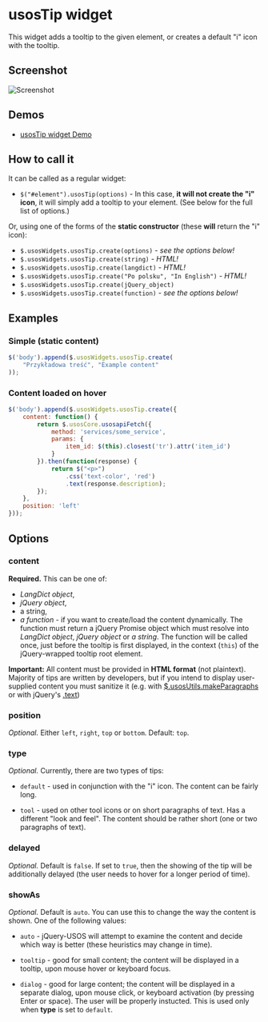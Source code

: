 usosTip widget
==============

This widget adds a tooltip to the given element, or creates a default "i" icon
with the tooltip.

Screenshot
----------

![Screenshot](http://i.imgur.com/xPpPbKG.png)

Demos
-----

  * [usosTip widget Demo](http://jsfiddle.net/gh/get/jquery/1.9.1/dependencies/migrate,ui/MUCI/jquery-usos/tree/master/jsfiddle-demos/widget.tip)

How to call it
--------------

It can be called as a regular widget:

  * `$("#element").usosTip(options)` - In this case, **it will not create the "i"
    icon**, it will simply add a tooltip to your element. (See below for the
    full list of options.)

Or, using one of the forms of the **static constructor** (these **will** return
the "i" icon):

  * `$.usosWidgets.usosTip.create(options)` - *see the options below!*
  * `$.usosWidgets.usosTip.create(string)` - *HTML!*
  * `$.usosWidgets.usosTip.create(langdict)` - *HTML!*
  * `$.usosWidgets.usosTip.create("Po polsku", "In English")` - *HTML!*
  * `$.usosWidgets.usosTip.create(jQuery_object)`
  * `$.usosWidgets.usosTip.create(function)` - *see the options below!*
  
Examples
--------

### Simple (static content)

```javascript
$('body').append($.usosWidgets.usosTip.create(
    "Przykładowa treść", "Example content"
));
```

### Content loaded on hover

```javascript
$('body').append($.usosWidgets.usosTip.create({
	content: function() {
		return $.usosCore.usosapiFetch({
			method: 'services/some_service',
			params: {
				item_id: $(this).closest('tr').attr('item_id')
			}
		}).then(function(response) {
			return $("<p>")
				.css('text-color', 'red')
				.text(response.description);
		});
	},
	position: 'left'
}));
```
 
Options
-------

### content

**Required.** This can be one of:

  * *LangDict object*,
  * *jQuery object*,
  * a string,
  * *a function* - if you want to create/load the content dynamically. The
    function must return a jQuery Promise object which must resolve into
    *LangDict object*, *jQuery object* or *a string*. The function will be
    called once, just before the tooltip is first displayed, in the context
    (`this`) of the jQuery-wrapped tooltip root element.

**Important:** All content must be provided in **HTML format** (not plaintext).
Majority of tips are written by developers, but if you intend to display
user-supplied content you must sanitize it (e.g. with
[$.usosUtils.makeParagraphs](utils.makeParagraphs.md) or with jQuery's
[.text](http://api.jquery.com/text/#text-textString))

### position

*Optional.* Either `left`, `right`, `top` or `bottom`. Default: `top`.

### type

*Optional.* Currently, there are two types of tips:

  * `default` - used in conjunction with the "i" icon. The content can be fairly
    long.

  * `tool` - used on other tool icons or on short paragraphs of text. Has a
    different "look and feel". The content should be rather short (one or two
    paragraphs of text).

### delayed

*Optional.* Default is `false`. If set to `true`, then the showing of the tip
will be additionally delayed (the user needs to hover for a longer period of
time).

### showAs

*Optional.* Default is `auto`. You can use this to change the way the content
is shown. One of the following values:

  * `auto` - jQuery-USOS will attempt to examine the content and decide which
    way is better (these heuristics may change in time).

  * `tooltip` - good for small content; the content will be displayed in a
     tooltip, upon mouse hover or keyboard focus.

  * `dialog` - good for large content; the content will be displayed in a
    separate dialog, upon mouse click, or keyboard activation (by pressing
    Enter or space). The user will be properly instucted. This is used only
    when **type** is set to `default`.
